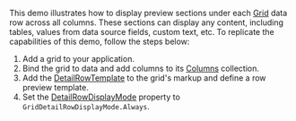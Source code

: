 This demo illustrates how to display preview sections under each [Grid](https://docs.devexpress.com/Blazor/DevExpress.Blazor.DxGrid) data row across all columns. These sections can display any content, including tables, values from data source fields, custom text, etc. To replicate the capabilities of this demo, follow the steps below:

1. Add a grid to your application.
2. Bind the grid to data and add columns to its [Columns](https://docs.devexpress.com/Blazor/DevExpress.Blazor.DxGrid.Columns) collection.
3. Add the [DetailRowTemplate](https://docs.devexpress.com/Blazor/DevExpress.Blazor.DxGrid.DetailRowTemplate) to the grid's markup and define a row preview template.
4. Set the [DetailRowDisplayMode](https://docs.devexpress.com/Blazor/DevExpress.Blazor.DxGrid.DetailRowDisplayMode) property to `GridDetailRowDisplayMode.Always`.